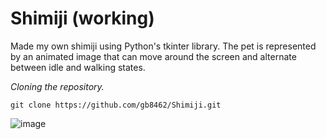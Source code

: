 # Shimiji (working)
Made my own shimiji using Python's tkinter library. The pet is represented by an animated image that can move around the screen and alternate between idle and walking states.

_Cloning the repository._

```ins
git clone https://github.com/gb8462/Shimiji.git
```
![image](https://github.com/user-attachments/assets/9640c595-0369-42c4-a9a6-bea3a966fcd9)
